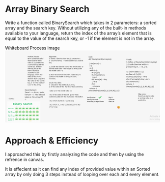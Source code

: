 # Array Binary Search
Write a function called BinarySearch which takes in 2 parameters: a sorted array and the search key. Without utilizing any of the built-in methods available to your language, return the index of the array’s element that is equal to the value of the search key, or -1 if the element is not in the array.



Whiteboard Process
image
![BinarySearch](/python/code_challenges/array-binary-search/BinarySearch.PNG)
# Approach & Efficiency
I approached this by firstly analyzing the code and then by using the refrence in canvas.

It is effecient as it can find any index of provided value within an Sorted array by only doing 3 steps instead of looping over each and every element.
